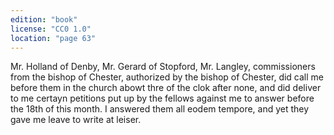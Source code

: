 ```yaml
---
edition: "book"
license: "CC0 1.0"
location: "page 63"
---
```

Mr. Holland of Denby, Mr. Gerard of
Stopford, Mr. Langley, commissioners from the bishop of Chester,
authorized by the bishop of Chester, did call me before them
in the church abowt thre of the clok after none, and did deliver
to me certayn petitions put up by the fellows against me to
answer before the 18th of this month. I answered them all
eodem tempore, and yet they gave me leave to write at leiser.
